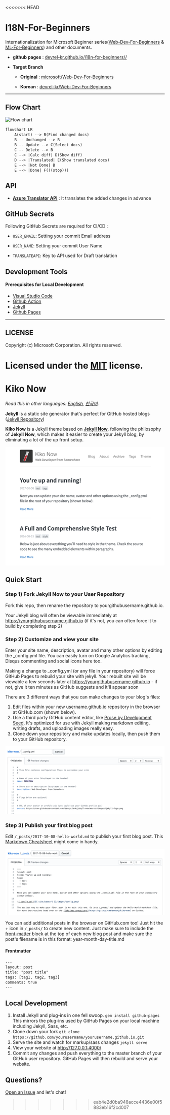 <<<<<<< HEAD
# I18N-For-Beginners #


Internationalization for Microsoft Beginner series([Web-Dev-For-Beginners](https://github.com/devrel-kr/Web-Dev-For-Beginners) & [ML-For-Beginners](https://github.com/devrel-kr/ML-For-Beginners)) and other documents.

* **github pages** : [devrel-kr.github.io/i18n-for-beginners//](devrel-kr.github.io/i18n-for-beginners//)
* **Target Branch**

    * **Original** : [microsoft/Web-Dev-For-Beginners](https://github.com/microsoft/Web-Dev-For-Beginners)

    * **Korean** : [devrel-kr/Web-Dev-For-Beginners](https://github.com/devrel-kr/Web-Dev-For-Beginners)

    
---

## Flow Chart ##

![Flow chart](./asserts/architecture_image.png)

```mermaid
flowchart LR
    A(start) --> B(Find changed docs)
    B -- Unchanged --> B
    B -- Update --> C(Select docs)
    C -- Delete --> B
    C --> |Calc diff| D(Show diff)
    D --> |Translated| E(Show translated docs)  
    E --> |Not Done| B
    E --> |Done| F(((stop)))
```
   

## API ##
* **[Azure Translator API](https://www.microsoft.com/ko-kr/translator/business/translator-api/)** : It translates the added changes in advance



## GitHub Secrets ##

Following GitHub Secrets are required for CI/CD :

* `USER_EMAIL`: Setting your commit Email address 

* `USER_NAME`: Setting your commit User Name 

* `TRANSLATEAPI`: Key to API used for Draft translation




## Development Tools ##

#### Prerequisites for Local Development ####

* [Visual Studio Code](https://code.visualstudio.com/?WT.mc_id=dotnet-58531-juyoo)
* [Github Action](https://pages.github.com/)
* [Jekyll](https://jekyllrb-ko.github.io/)
* [Github Pages](https://docs.github.com/en/actions)



---

## LICENSE ##

Copyright (c) Microsoft Corporation. All rights reserved.

Licensed under the [MIT](https://github.com/devrel-kr/I18N-For-Beginners/blob/main/LICENSE) license.
=======
# Kiko Now

*Read this in other languages: [English](README.md), [한국어](README.ko.md).*

**Jekyll** is a static site generator that's perfect for GitHub hosted blogs ([Jekyll Repository](https://github.com/jekyll/jekyll))

**Kiko Now** is a Jekyll theme based on **[Jekyll Now](https://github.com/barryclark/jekyll-now)**, following the philosophy of **Jekyll Now**, which makes it easier to create your Jekyll blog, by eliminating a lot of the up front setup.

![Kiko Now Theme Screenshot](/images/kiko-now-theme-screenshot.png "Kiko Now Theme Screenshot")

## Quick Start

### Step 1) Fork Jekyll Now to your User Repository

Fork this repo, then rename the repository to yourgithubusername.github.io.

Your Jekyll blog will often be viewable immediately at <https://yourgithubusername.github.io> (if it's not, you can often force it to build by completing step 2)

### Step 2) Customize and view your site

Enter your site name, description, avatar and many other options by editing the _config.yml file. You can easily turn on Google Analytics tracking, Disqus commenting and social icons here too.

Making a change to _config.yml (or any file in your repository) will force GitHub Pages to rebuild your site with jekyll. Your rebuilt site will be viewable a few seconds later at <https://yourgithubusername.github.io> - if not, give it ten minutes as GitHub suggests and it'll appear soon

There are 3 different ways that you can make changes to your blog's files:

1. Edit files within your new username.github.io repository in the browser at GitHub.com (shown below).
2. Use a third party GitHub content editor, like [Prose by Development Seed](http://prose.io). It's optimized for use with Jekyll making markdown editing, writing drafts, and uploading images really easy.
3. Clone down your repository and make updates locally, then push them to your GitHub repository.

![_config.yml](/images/config.png "_config.yml")

### Step 3) Publish your first blog post

Edit `/_posts/2017-10-08-hello-world.md` to publish your first blog post. This [Markdown Cheatsheet](http://www.jekyllnow.com/Markdown-Style-Guide/) might come in handy.

![First Post](/images/post-screenshot.png "First Post")

You can add additional posts in the browser on GitHub.com too! Just hit the + icon in `/_posts/` to create new content. Just make sure to include the [front-matter](http://jekyllrb.com/docs/frontmatter/) block at the top of each new blog post and make sure the post's filename is in this format: year-month-day-title.md

#### Frontmatter
```
---
layout: post
title: "post title"
tags: [tag1, tag2, tag3]
comments: true
---
```

## Local Development

1. Install Jekyll and plug-ins in one fell swoop. `gem install github-pages` This mirrors the plug-ins used by GitHub Pages on your local machine including Jekyll, Sass, etc.
2. Clone down your fork `git clone https://github.com/yourusername/yourusername.github.io.git`
3. Serve the site and watch for markup/sass changes `jekyll serve`
4. View your website at http://127.0.0.1:4000/
5. Commit any changes and push everything to the master branch of your GitHub user repository. GitHub Pages will then rebuild and serve your website.

## Questions?

[Open an Issue](https://github.com/aweekj/kiko-now/issues/new) and let's chat!
>>>>>>> eab4e2d0ba948acce4436e00f5883eb16f2cd007
